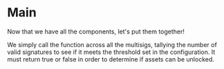 
# Main

Now that we have all the components, let's put them together!

We simply call the function across all the multisigs, tallying the number of valid signatures to see if it meets the threshold set in the configuration. It must return true or false in order to determine if assets can be unlocked.



<CodeImport
  file="../../examples/intro-to-predicates/multisig-predicate/src/main.sw"
  comment="main"
  commentType="//"
  lang="sway"
/>
